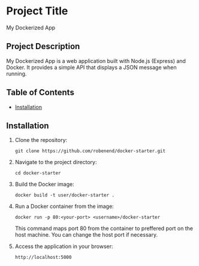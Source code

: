 # Project Title

My Dockerized App

## Project Description

My Dockerized App is a web application built with Node.js (Express) and Docker. It provides a simple API that displays a JSON message when running.

## Table of Contents

- [Installation](#installation)
<!-- - [Usage](#usage)
- [Configuration](#configuration)
- [Contributing](#contributing)
- [License](#license)
- [Credits](#credits)
- [Support](#support) -->

## Installation

1. Clone the repository:

   ```shell
   git clone https://github.com/robenend/docker-starter.git

2. Navigate to the project directory:

   ```shell
   cd docker-starter

3. Build the Docker image:

   ```shell
   docker build -t user/docker-starter .

4. Run a Docker container from the image:

    ```shell
    docker run -p 80:<your-port> <username>/docker-starter
    ```

    This command maps port 80 from the container to preffered port on the host machine. You can change the host port if necessary.

5. Access the application in your browser:

    ```shell
    http://localhost:5000
